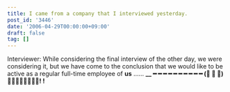 ```yaml
---
title: I came from a company that I interviewed yesterday.
post_id: '3446'
date: '2006-04-29T00:00:00+09:00'
draft: false
tag: []
---
```


Interviewer: While considering the final interview of the other day, we were considering it, but we have come to the conclusion that we would like to be active as a regular full-time employee of **us** ...... **__ ━ ━ ━ ━ ━ ━ ━ ━ ━ ━ (゚ ∀ ゚) ━━━━━━━━! !**